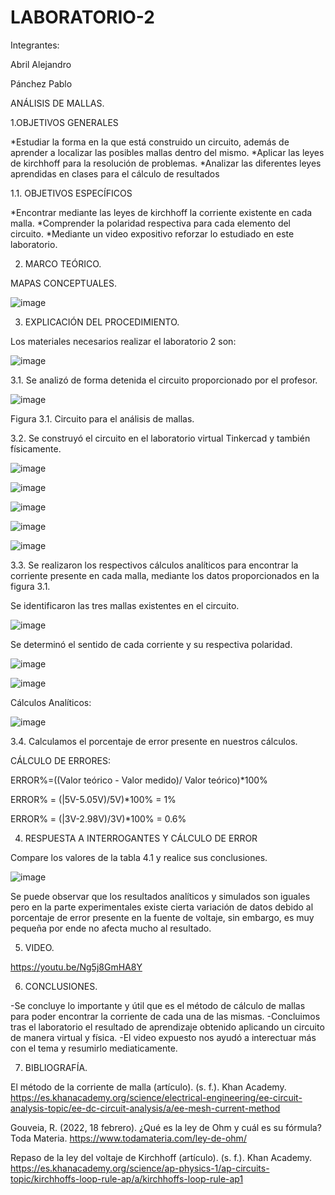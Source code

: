 # LABORATORIO-2

Integrantes: 

Abril Alejandro

Pánchez Pablo

ANÁLISIS DE MALLAS.

1.OBJETIVOS GENERALES

*Estudiar la forma en la que está construido un circuito, además de aprender a localizar las posibles mallas dentro del mismo.
*Aplicar las leyes de kirchhoff para la resolución de problemas.
*Analizar las diferentes leyes aprendidas en clases para el cálculo de resultados

1.1. OBJETIVOS ESPECÍFICOS

*Encontrar mediante las leyes de kirchhoff la corriente existente en cada malla.
*Comprender la polaridad respectiva para cada elemento del circuito.
*Mediante un video expositivo reforzar lo estudiado en este laboratorio.

2. MARCO TEÓRICO.

MAPAS CONCEPTUALES.

![image](https://user-images.githubusercontent.com/117920423/202639218-29b1147e-da66-41e6-bc0d-64f09375aa7d.png)


3. EXPLICACIÓN DEL PROCEDIMIENTO.

Los materiales necesarios realizar el laboratorio 2 son:

![image](https://user-images.githubusercontent.com/117920423/202619493-a6ef975d-ecba-4de0-a6ba-d0017b1a3429.png)

3.1. Se analizó de forma detenida el circuito  proporcionado por el profesor.

![image](https://user-images.githubusercontent.com/117920423/202619717-057954c3-4389-4e50-95f3-694e746e2551.png)

Figura 3.1. Circuito para el análisis de mallas.

3.2. Se construyó el circuito en el laboratorio virtual Tinkercad y también físicamente.

![image](https://user-images.githubusercontent.com/117920423/202632375-54e3f4d1-e84d-4977-afca-5e7755600423.png)

![image](https://user-images.githubusercontent.com/117920423/202724434-51dc57a8-c274-4636-9532-f27b3e2acc79.png)

![image](https://user-images.githubusercontent.com/117920423/202632861-e4df229a-2d17-4074-a282-c898482f23f4.png)

![image](https://user-images.githubusercontent.com/117920423/202632932-84e358c4-b522-4e0d-837c-9e2e7f870d77.png)

![image](https://user-images.githubusercontent.com/117920423/202633019-9082f813-dd03-4518-a649-0077da5c9607.png)

3.3. Se realizaron los respectivos cálculos analíticos para encontrar la corriente presente en cada malla, mediante los datos proporcionados en la figura 3.1.

Se identificaron las tres mallas existentes en el circuito.

![image](https://user-images.githubusercontent.com/117920423/202634517-c6b37375-5108-4470-b416-e1c439ed46a2.png)

Se determinó el sentido de cada corriente y su respectiva polaridad.

![image](https://user-images.githubusercontent.com/117920423/202634580-940320a3-07d5-4ab5-9bd0-e8a694cc21c2.png)

![image](https://user-images.githubusercontent.com/117920423/202634655-9f019065-3ddf-42a8-a109-57684036cba2.png)

Cálculos Analíticos:

![image](https://user-images.githubusercontent.com/117920423/202634738-c607689e-cc43-4f69-ac71-5aacb86c6841.png)


3.4. Calculamos el porcentaje de error presente en nuestros cálculos.

CÁLCULO DE ERRORES:

ERROR%=((Valor teórico - Valor medido)/ Valor teórico)*100%

ERROR% = (|5V-5.05V)/5V)*100% = 1%

ERROR% = (|3V-2.98V)/3V)*100% = 0.6%

4. RESPUESTA A INTERROGANTES Y CÁLCULO DE ERROR

Compare los valores de la tabla 4.1 y realice sus conclusiones.

![image](https://user-images.githubusercontent.com/117920423/202640226-2cfbf5ec-b3ff-4804-948a-758de0952edd.png)

Se puede observar que los resultados analíticos y simulados son iguales pero en la parte experimentales existe cierta variación de datos debido al porcentaje de error presente en la fuente de voltaje, sin embargo, es muy pequeña por ende no afecta mucho al resultado.  

5. VIDEO.

https://youtu.be/Ng5j8GmHA8Y

6. CONCLUSIONES.

-Se concluye lo importante y útil que es el método de cálculo de mallas para poder encontrar la corriente de cada una de las mismas.
-Concluimos tras el laboratorio el resultado de aprendizaje obtenido aplicando un circuito de manera virtual y física.
-El video expuesto nos ayudó a interectuar más con el tema y resumirlo mediaticamente.

7. BIBLIOGRAFÍA.

El método de la corriente de malla (artículo). (s. f.). Khan Academy. https://es.khanacademy.org/science/electrical-engineering/ee-circuit-analysis-topic/ee-dc-circuit-analysis/a/ee-mesh-current-method

Gouveia, R. (2022, 18 febrero). ¿Qué es la ley de Ohm y cuál es su fórmula? Toda Materia. https://www.todamateria.com/ley-de-ohm/

Repaso de la ley del voltaje de Kirchhoff (artículo). (s. f.). Khan Academy. https://es.khanacademy.org/science/ap-physics-1/ap-circuits-topic/kirchhoffs-loop-rule-ap/a/kirchhoffs-loop-rule-ap1















































